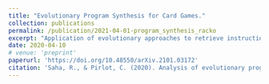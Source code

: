 ```yaml
---
title: "Evolutionary Program Synthesis for Card Games."
collection: publications
permalink: /publication/2021-04-01-program_synthesis_racko
excerpt: "Application of evolutionary approaches to retrieve instructions from a domain specific language for the board game of Rack'O"
date: 2020-04-10
# venue: 'preprint'
paperurl: 'https://doi.org/10.48550/arXiv.2101.03172'
citation: 'Saha, R., & Pirlot, C. (2020). Analysis of evolutionary program synthesis for card games - racko. doi:10.13140/RG.2.2.24925.77280'
---
```


<!-- [Download paper here](http://academicpages.github.io/files/paper1.pdf) -->

<!-- Recommended citation: Shahriar, Arif, Rohan Saha, and Denilson Barbosa. "Relational Extraction on Wikipedia Tables using Convolutional and Memory Networks." arXiv preprint arXiv:2307.05827 (2023). -->